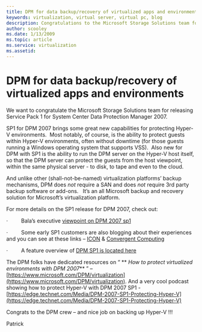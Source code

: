 ```yaml
---
title: DPM for data backup/recovery of virtualized apps and environments
keywords: virtualization, virtual server, virtual pc, blog
description: Congratulations to the Microsoft Storage Solutions team for releasing Service Pack 1 for System Center Data Protection Manager 2007.
author: scooley
ms.date: 1/13/2009
ms.topic: article
ms.service: virtualization
ms.assetid: 
---
```


# DPM for data backup/recovery of virtualized apps and environments

We want to congratulate the Microsoft Storage Solutions team for releasing Service Pack 1 for System Center Data Protection Manager 2007.

SP1 for DPM 2007 brings some great new capabilities for protecting Hyper-V environments.  Most notably, of course, is the ability to protect guests within Hyper-V environments, often without downtime (for those guests running a Windows operating system that supports VSS).  Also new for DPM with SP1 is the ability to run the DPM server on the Hyper-V host itself, so that the DPM server can protect the guests from the host viewpoint, within the same physical server - to disk, to tape and even to the cloud. 

And unlike other (shall-not-be-named) virtualization platforms’ backup mechanisms, DPM does _not_ require a SAN and does _not_ require 3rd party backup software or add-ons.   It’s an all Microsoft backup and recovery solution for Microsoft’s virtualization platform.

For more details on the SP1 release for DPM 2007, check out:

·         Bala’s executive [viewpoint on DPM 2007 sp1](https://blogs.technet.com/dpm/archive/2009/01/13/announcing-service-pack-1-for-dpm-2007.aspx)

·         Some early SP1 customers are also blogging about their experiences and you can see at these links – [ICON](https://blogs.technet.com/dpm/archive/2009/01/13/customer-blog-post-on-DPM-2007-SP1-ICON.aspx) & [Convergent Computing](https://blogs.technet.com/dpm/archive/2009/01/13/customer-blog-post-on-DPM-2007-SP1-RAND.aspx)

·         A feature overview of [DPM SP1 is located here](https://blogs.technet.com/dpm/archive/2009/01/13/Service-Pack-1-is-for-you.aspx)

The DPM folks have dedicated resources on “ ** _How to protect virtualized environments with DPM 2007_** ” – [https://www.microsoft.com/DPM/virtualization](https://www.microsoft.com/DPM/virtualization). And a very cool podcast showing how to protect Hyper-V with DPM 2007 SP1 - [https://edge.technet.com/Media/DPM-2007-SP1-Protecting-Hyper-V](https://edge.technet.com/Media/DPM-2007-SP1-Protecting-Hyper-V)

Congrats to the DPM crew – and nice job on backing up Hyper-V !!!

Patrick
